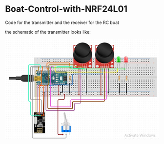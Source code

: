# Boat-Control-with-NRF24L01
Code for the transmitter and the receiver for the RC boat

the schematic of the transmitter looks like:

<img src="Schematic/schematicT.jpg">

